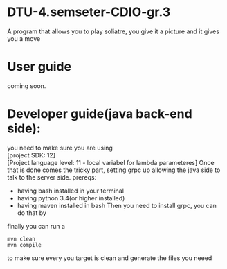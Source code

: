 # DTU-4.semseter-CDIO-gr.3
A program that allows you to play soliatre, you give it a picture and it gives you a move

# User guide
coming soon.

# Developer guide(java back-end side):
you need to make sure you are using       
[project SDK: 12]     
[Project language level: 11 - local variabel for lambda parameteres]
Once that is done comes the tricky part, setting grpc up allowing the java side to talk to the server side.
prereqs:
- having bash installed in your terminal
- having python 3.4(or higher installed)
- having maven installed in bash
Then you need to install grpc, you can do that by

finally you can run a
```
mvn clean
mvn compile
```
to make sure every you target is clean and generate the files you neeed 

